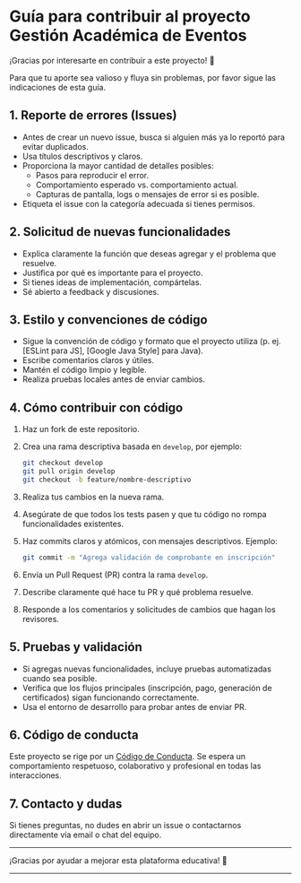 # Guía para contribuir al proyecto Gestión Académica de Eventos

¡Gracias por interesarte en contribuir a este proyecto! 🙌

Para que tu aporte sea valioso y fluya sin problemas, por favor sigue las indicaciones de esta guía.



## 1. Reporte de errores (Issues)

- Antes de crear un nuevo issue, busca si alguien más ya lo reportó para evitar duplicados.
- Usa títulos descriptivos y claros.
- Proporciona la mayor cantidad de detalles posibles:
  - Pasos para reproducir el error.
  - Comportamiento esperado vs. comportamiento actual.
  - Capturas de pantalla, logs o mensajes de error si es posible.
- Etiqueta el issue con la categoría adecuada si tienes permisos.



## 2. Solicitud de nuevas funcionalidades

- Explica claramente la función que deseas agregar y el problema que resuelve.
- Justifica por qué es importante para el proyecto.
- Si tienes ideas de implementación, compártelas.
- Sé abierto a feedback y discusiones.


## 3. Estilo y convenciones de código

- Sigue la convención de código y formato que el proyecto utiliza (p. ej. [ESLint para JS], [Google Java Style] para Java).
- Escribe comentarios claros y útiles.
- Mantén el código limpio y legible.
- Realiza pruebas locales antes de enviar cambios.


## 4. Cómo contribuir con código

1. Haz un fork de este repositorio.
2. Crea una rama descriptiva basada en `develop`, por ejemplo:
   ```bash
   git checkout develop
   git pull origin develop
   git checkout -b feature/nombre-descriptivo
   ```

3. Realiza tus cambios en la nueva rama.
4. Asegúrate de que todos los tests pasen y que tu código no rompa funcionalidades existentes.
5. Haz commits claros y atómicos, con mensajes descriptivos. Ejemplo:

   ```bash
   git commit -m "Agrega validación de comprobante en inscripción"
   ```
6. Envía un Pull Request (PR) contra la rama `develop`.
7. Describe claramente qué hace tu PR y qué problema resuelve.
8. Responde a los comentarios y solicitudes de cambios que hagan los revisores.



## 5. Pruebas y validación

* Si agregas nuevas funcionalidades, incluye pruebas automatizadas cuando sea posible.
* Verifica que los flujos principales (inscripción, pago, generación de certificados) sigan funcionando correctamente.
* Usa el entorno de desarrollo para probar antes de enviar PR.



## 6. Código de conducta

Este proyecto se rige por un [Código de Conducta](CODE_OF_CONDUCT.md).
Se espera un comportamiento respetuoso, colaborativo y profesional en todas las interacciones.



## 7. Contacto y dudas

Si tienes preguntas, no dudes en abrir un issue o contactarnos directamente vía email o chat del equipo.

---

¡Gracias por ayudar a mejorar esta plataforma educativa! 🎉

---


